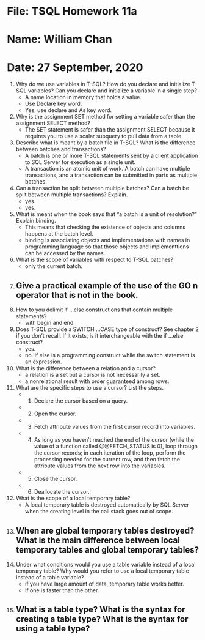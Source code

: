 # File: TSQL Homework 11a
# Name: William Chan
# Date: 27 September, 2020

1. Why do we use variables in T-SQL? How do you declare and initialize T-SQL variables? Can you
declare and initialize a variable in a single step?
	- A name location in memory that holds a value.
	- Use Declare key word.
	- Yes, use declare and As key word.
2. Why is the assignment SET method for setting a variable safer than the assignment SELECT method?
	- The SET statement is safer than the assignment SELECT because it requires you to use a scalar subquery to pull data from a table.
3. Describe what is meant by a batch file in T-SQL? What is the difference between batches and transactions?
	- A batch is one or more T-SQL statements sent by a client application to SQL Server for execution as a
single unit.
	- A transaction is an atomic unit of work. A batch can have multiple transactions, and a transaction can be submitted in parts as multiple batches.
4. Can a transaction be split between multiple batches? Can a batch be split between multiple transactions? Explain.
	- yes.
	- yes.
5. What is meant when the book says that “a batch is a unit of resolution?” Explain binding.
	- This means that checking the existence of objects and columns happens at the batch level.
	- binding is associating objects and implementations with names in programming language so that those objects and implementtions can be accessed by the names.
6. What is the scope of variables with respect to T-SQL batches?
	- only the current batch.
7. Give a practical example of the use of the GO n operator that is not in the book.
	- 
8. How to you delimit if ...else constructions that contain multiple statements?
	- with begin and end.
9. Does T-SQL provide a SWITCH ...CASE type of construct? See chapter 2 if you don’t recall. If it
exists, is it interchangeable with the if ...else construct?
	- yes.
	- no. If else is a programming construct while the switch statement is an expression.
10. What is the difference between a relation and a cursor?
	- a relation is a set but a cursor is not necessarily a set.
	- a nonrelational result with order guaranteed among rows.
11. What are the specific steps to use a cursor? List the steps.
	- 1. Declare the cursor based on a query.
	- 2. Open the cursor.
	- 3. Fetch attribute values from the first cursor record into variables.
	- 4. As long as you haven’t reached the end of the cursor (while the value of a function called
@@FETCH_STATUS is 0), loop through the cursor records; in each iteration of the loop, perform
the processing needed for the current row, and then fetch the attribute values from the next
row into the variables.
	- 5. Close the cursor.
	- 6. Deallocate the cursor.
12. What is the scope of a local temporary table?
	- A local temporary table is destroyed automatically by SQL Server when the creating level in the call stack goes out of scope.
13. When are global temporary tables destroyed? What is the main difference between local temporary
tables and global temporary tables?
	- 
14. Under what conditions would you use a table variable instead of a local temporary table? Why would
you refer to use a local temporary table instead of a table variable?
	- if you have large amount of data, temporary table works better.
	- if one is faster than the other. 
15. What is a table type? What is the syntax for creating a table type? What is the syntax for using a
table type?
	- 